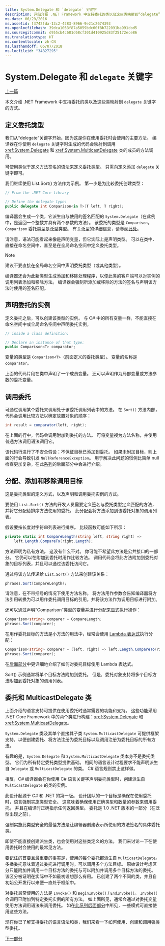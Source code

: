 ```yaml
---
title: System.Delegate 和 `delegate` 关键字
description: 详细介绍 .NET Framework 中支持委托的类以及这些类映射到“delegate”关键字的方式。
ms.date: 06/20/2016
ms.assetid: f3742fda-13c2-4283-8966-9e21c2674393
ms.openlocfilehash: 39dca1053f87a5059bdc60f8b722091ba991cbd5
ms.sourcegitcommit: d955cb4c681d68cf301d410925d83f25172ece86
ms.translationtype: HT
ms.contentlocale: zh-CN
ms.lasthandoff: 06/07/2018
ms.locfileid: "34827295"
---
```

# <a name="systemdelegate-and-the-delegate-keyword"></a>System.Delegate 和 `delegate` 关键字

[上一篇](delegates-overview.md)

本文介绍 .NET Framework 中支持委托的类以及这些类映射到 `delegate` 关键字的方式。

## <a name="defining-delegate-types"></a>定义委托类型

我们从“delegate”关键字开始，因为这是你在使用委托时会使用的主要方法。 编译器在你使用 `delegate` 关键字时生成的代码会映射到调用 <xref:System.Delegate> 和 <xref:System.MulticastDelegate> 类的成员的方法调用。 

可使用类似于定义方法签名的语法来定义委托类型。 只需向定义添加 `delegate` 关键字即可。

我们继续使用 List.Sort() 方法作为示例。 第一步是为比较委托创建类型：

```csharp
// From the .NET Core library

// Define the delegate type:
public delegate int Comparison<in T>(T left, T right);
```

编译器会生成一个类，它派生自与使用的签名匹配的 `System.Delegate`（在此例中，是返回一个整数并具有两个参数的方法）。 该委托的类型是 `Comparison`。 `Comparison` 委托类型是泛型类型。 有关泛型的详细信息，请参阅[此处](generics.md)。

请注意，语法可能看起来像是声明变量，但它实际上是声明类型。 可以在类中、直接在命名空间中、甚至是在全局命名空间中定义委托类型。

> [!NOTE]
> 建议不要直接在全局命名空间中声明委托类型（或其他类型）。 

编译器还会为此新类型生成添加和移除处理程序，以便此类的客户端可以对实例的调用列表添加和移除方法。 编译器会强制所添加或移除的方法的签名与声明该方法时使用的签名匹配。 

## <a name="declaring-instances-of-delegates"></a>声明委托的实例

定义委托之后，可以创建该类型的实例。
与 C# 中的所有变量一样，不能直接在命名空间中或全局命名空间中声明委托实例。

```csharp
// inside a class definition:

// Declare an instance of that type:
public Comparison<T> comparator;
```

变量的类型是 `Comparison<T>`（前面定义的委托类型）。 变量的名称是 `comparator`。
 
 上面的代码片段在类中声明了一个成员变量。 还可以声明作为局部变量或方法参数的委托变量。

## <a name="invoking-delegates"></a>调用委托

可通过调用某个委托来调用处于该委托调用列表中的方法。 在 `Sort()` 方法内部，代码会调用比较方法以确定放置对象的顺序：

```csharp
int result = comparator(left, right);
```

在上面的行中，代码会调用附加到委托的方法。
可将变量视为方法名称，并使用普通方法调用语法调用它。

该代码行进行了不安全假设：不保证目标已添加到委托。 如果未附加目标，则上面的行会导致引发 `NullReferenceException`。 用于解决此问题的惯例比简单 null 检查更加复杂，在此[系列](delegates-patterns.md)的后面部分中会进行介绍。

## <a name="assigning-adding-and-removing-invocation-targets"></a>分配、添加和移除调用目标

这是委托类型的定义方式，以及声明和调用委托实例的方式。

要使用 `List.Sort()` 方法的开发人员需要定义签名与委托类型定义匹配的方法，并将它分配给排序方法使用的委托。 此分配会将方法添加到该委托对象的调用列表。

假设要按长度对字符串列表进行排序。 比较函数可能如下所示：

```csharp
private static int CompareLength(string left, string right) =>
    left.Length.CompareTo(right.Length);
```

方法声明为私有方法。 这没有什么不对。 你可能不希望此方法是公共接口的一部分。 它仍可以在附加到委托时用作比较方法。 调用代码会将此方法附加到委托对象的目标列表，并且可以通过该委托访问它。

通过将该方法传递给 `List.Sort()` 方法来创建该关系：

```csharp
phrases.Sort(CompareLength);
```

请注意，在不带括号的情况下使用方法名称。 将方法用作参数会告知编译器将方法引用转换为可以用作委托调用目标的引用，并将该方法作为调用目标进行附加。

还可以通过声明“Comparison<string>”类型的变量并进行分配来显式执行操作：

```csharp
Comparison<string> comparer = CompareLength;
phrases.Sort(comparer);
```

在用作委托目标的方法是小方法的用法中，经常会使用 [Lambda 表达式](lambda-expressions.md)执行分配：

```csharp
Comparison<string> comparer = (left, right) => left.Length.CompareTo(right.Length);
phrases.Sort(comparer);
```

在[后面部分](delegates-patterns.md)中更详细地介绍了如何对委托目标使用 Lambda 表达式。

Sort() 示例通常将单个目标方法附加到委托。 但是，委托对象支持将多个目标方法附加到委托对象的调用列表。

## <a name="delegate-and-multicastdelegate-classes"></a>委托和 MulticastDelegate 类

上面介绍的语言支持可提供在使用委托时通常需要的功能和支持。 这些功能采用 .NET Core Framework 中的两个类进行构建：<xref:System.Delegate> 和 <xref:System.MulticastDelegate>。

`System.Delegate` 类及其单个直接其子类 `System.MulticastDelegate` 可提供框架支持，以便创建委托、将方法注册为委托目标以及调用注册为委托目标的所有方法。 

有趣的是，`System.Delegate` 和 `System.MulticastDelegate` 类本身不是委托类型。 它们为所有特定委托类型提供基础。 相同的语言设计过程要求不能声明派生自 `Delegate` 或 `MulticastDelegate` 的类。 C# 语言规则禁止这样做。
 
相反，C# 编译器会在你使用 C# 语言关键字声明委托类型时，创建派生自 `MulticastDelegate` 的类的实例。

此设计起源于 C# 和 .NET 的第一版。 设计团队的一个目标是确保在使用委托时，语言强制实施类型安全。 这意味着确保使用正确类型和数量的参数来调用委托。 并且在编译时正确指示任何返回类型。 委托是 1.0 .NET 版本的一部分（在泛型出现之前）。

强制实施此类型安全的最佳方法是让编辑器创建表示所使用的方法签名的具体委托类。

即使不能直接创建派生类，也会使用对这些类定义的方法。 我们来讨论一下在使用委托时会使用的最常见方法。

要记住的首要且最重要的事实是，使用的每个委托都派生自 `MulticastDelegate`。 多播委托意味着通过委托进行调用时，可以调用多个方法目标。 原始设计考虑区分只能附加并调用一个目标方法的委托与可以附加并调用多个目标方法的委托。 该区分被证明在实际中不如最初设想那么有用。 已创建了两个不同的类，并且自初始公开发行以来便一直处于框架中。

对委托最常使用的方法是 `Invoke()` 和 `BeginInvoke()`  /  `EndInvoke()`。 `Invoke()` 会调用已附加到特定委托实例的所有方法。 如上面所见，通常会通过对委托变量使用方法调用语法来调用委托。 如在[此系列后面部分](delegates-patterns.md)中所见，一些模式可直接使用这些方法。

现在你已了解支持委托的语言语法和类，我们来看一下如何使用、创建和调用强类型委托。

[下一部分](delegates-strongly-typed.md)
